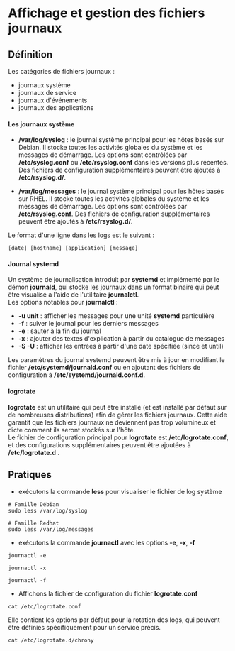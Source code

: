 # Affichage et gestion des fichiers journaux

## Définition

Les catégories de fichiers journaux :
- journaux système
- journaux de service
- journaux d'événements
- journaux des applications

#### **Les journaux système**

- **/var/log/syslog** : le journal système principal pour les hôtes basés sur Debian. Il stocke toutes les activités globales du système et les messages de démarrage. Les options sont contrôlées par **/etc/syslog.conf** ou **/etc/rsyslog.conf** dans les versions plus récentes. Des fichiers de configuration supplémentaires peuvent être ajoutés à **/etc/rsyslog.d/**.

- **/var/log/messages** : le journal système principal pour les hôtes basés sur RHEL. Il stocke toutes les activités globales du système et les messages de démarrage. Les options sont contrôlées par **/etc/rsyslog.conf**. Des fichiers de configuration supplémentaires peuvent être ajoutés à **/etc/rsyslog.d/**.

Le format d'une ligne dans les logs est le suivant :

```
[date] [hostname] [application] [message]
```

#### **Journal systemd**

Un système de journalisation introduit par **systemd** et implémenté par le démon **journald**, qui stocke les journaux dans un format binaire qui peut être visualisé à l'aide de l'utilitaire **journalctl**. <br> 
Les options notables pour **journalctl** :

- **-u unit** : afficher les messages pour une unité **systemd** particulière
- **-f** : suiver le journal pour les derniers messages
- **-e** : sauter à la fin du journal
- **-x** : ajouter des textes d'explication à partir du catalogue de messages
- **-S -U** : afficher les entrées à partir d'une date spécifiée (since et until)

Les paramètres du journal systemd peuvent être mis à jour en modifiant le fichier **/etc/systemd/journald.conf** ou en ajoutant des fichiers de configuration à **/etc/systemd/journald.conf.d**.

#### **logrotate**

**logrotate** est un utilitaire qui peut être installé (et est installé par défaut sur de nombreuses distributions) afin de gérer les fichiers journaux. Cette aide garantit que les fichiers journaux ne deviennent pas trop volumineux et dicte comment ils seront stockés sur l'hôte.
<br>
Le fichier de configuration principal pour **logrotate** est **/etc/logrotate.conf**, et des configurations supplémentaires peuvent être ajoutées à **/etc/logrotate.d** .

## Pratiques

- exécutons la commande **less** pour visualiser le fichier de log système

```
# Famille Débian
sudo less /var/log/syslog

# Famille Redhat
sudo less /var/log/messages
```

- exécutons la commande **journactl** avec les options **-e**, **-x**, **-f**

```
journactl -e
```

```
journactl -x
```


```
journactl -f
```

- Affichons la fichier de configuration du fichier **logrotate.conf**

```
cat /etc/logrotate.conf
```

Elle contient les options par défaut pour la rotation des logs, qui peuvent être définies spécifiquement pour un service précis.

```
cat /etc/logrotate.d/chrony
```